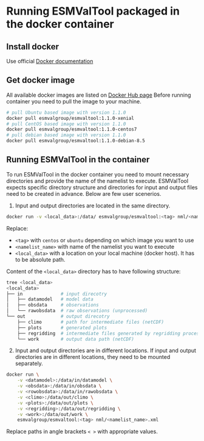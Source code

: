 # Running ESMValTool packaged in the docker container

## Install docker
Use official [Docker documentation](https://docs.docker.com/engine/installation/)

## Get docker image
All available docker images are listed on
[Docker Hub page](https://hub.docker.com/r/esmvalgroup/esmvaltool/tags/)
Before running container you need to pull the image to your machine.

```sh
# pull Ubuntu based image with version 1.1.0
docker pull esmvalgroup/esmvaltool:1.1.0-xenial
# pull CentOS based image with version 1.1.0
docker pull esmvalgroup/esmvaltool:1.1.0-centos7
# pull debian based image with version 1.1.0
docker pull esmvalgroup/esmvaltool:1.1.0-debian-8.5
```

## Running ESMValTool in the container
To run ESMValTool in the docker container you need to mount
necessary directories and provide the name of the namelist
to execute. ESMValTool expects specific directory structure
and directories for input and output files need to be created
in advance. Below are few user scenerios.

1. Input and output directories are located in the same directory.
```sh
docker run -v <local_data>:/data/ esmvalgroup/esmvaltool:<tag> nml/<namelist_name>.xml
```
Replace:
* `<tag>` with `centos` or `ubuntu` depending on which image
you want to use
* `<namelist_name>` with name of the namelist you want to execute
* `<local_data>` with  a location on your local machine
(docker host). It has to be absolute path.

Content of the `<local_data>`
directory has to have following structure:
```sh
tree <local_data>
<local_data>
├── in              # input direcotry
│   ├── datamodel   # model data
│   ├── obsdata     # observations
│   └── rawobsdata  # raw observations (unprocessed)
└── out             # output direcotry
    ├── climo       # path for intermediate files (netCDF)
    ├── plots       # generated plots
    ├── regridding  # intermediate files generated by regridding process
    └── work        # output data path (netCDF)
```

2. Input and output directories are in different locations.
If input and output directories are in different locations,
they need to be mounted separately.
```sh
docker run \
    -v <datamodel>:/data/in/datamodel \
    -v <obsdata>:/data/in/obsdata \
    -v <rowobsdata>:/data/in/rawobsdata \
    -v <climo>:/data/out/climo \
    -v <plots>:/data/out/plots \
    -v <regridding>:/data/out/regridding \
    -v <work>:/data/out/work \
    esmvalgroup/esmvaltool:<tag> nml/<namelist_name>.xml
```
Replace paths in angle brackets `< >` with appropriate values.
